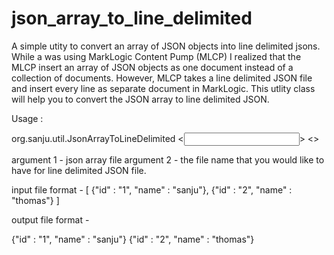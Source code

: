 # json_array_to_line_delimited

A simple utity to convert an array of JSON objects into line delimited jsons. While a was using MarkLogic Content Pump (MLCP) I realized that the MLCP insert an array of JSON objects as one document instead of a collection of documents. However, MLCP takes a line delimited JSON file and insert every line as separate document in MarkLogic. This utlity class will help you to convert the JSON array to line delimited JSON.

Usage : 

org.sanju.util.JsonArrayToLineDelimited <<input file>> <<output file>>

argument 1 - json array file
argument 2 - the file name that you would like to have for line delimited JSON file.

input file format - 
[
  {"id" : "1", "name" : "sanju"}, 
  {"id" : "2", "name" : "thomas"}
]
 
output file format - 

{"id" : "1", "name" : "sanju"}
{"id" : "2", "name" : "thomas"}
